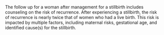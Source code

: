 The follow up for a woman after management for a stillbirth includes counseling on the risk of recurrence. After experiencing a stillbirth, the risk of recurrence is nearly twice that of women who had a live birth. This risk is impacted by multiple factors, including maternal risks, gestational age, and identified cause(s) for the stillbirth.